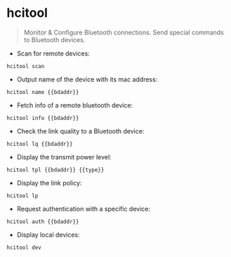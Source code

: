 # hcitool

> Monitor & Configure Bluetooth connections.
> Send special commands to Bluetooth devices.

- Scan for remote devices:

`hcitool scan`

- Output name of the device with its mac address:

`hcitool name {{bdaddr}}`

- Fetch info of a remote bluetooth device:

`hcitool info {{bdaddr}}`

- Check the link quality to a Bluetooth device:

`hcitool lq {{bdaddr}}`

- Display the transmit power level:

`hcitool tpl {{bdaddr}} {{type}}`

- Display the link policy:

`hcitool lp`

- Request authentication with a specific device:

`hcitool auth {{bdaddr}}`

- Display local devices:

`hcitool dev`
